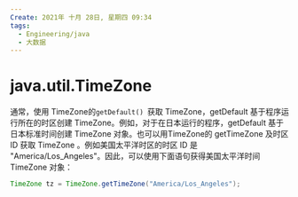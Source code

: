 ```yaml
---
Create: 2021年 十月 28日, 星期四 09:34
tags: 
  - Engineering/java
  - 大数据
---
```




# java.util.TimeZone

通常，使用 TimeZone的`getDefault() `获取 TimeZone，getDefault 基于程序运行所在的时区创建 TimeZone。例如，对于在日本运行的程序，getDefault 基于日本标准时间创建 TimeZone 对象。也可以用TimeZone的 getTimeZone 及时区 ID 获取 TimeZone 。例如美国太平洋时区的时区 ID 是 "America/Los_Angeles"。因此，可以使用下面语句获得美国太平洋时间 TimeZone 对象： 

```java
TimeZone tz = TimeZone.getTimeZone("America/Los_Angeles");
```

